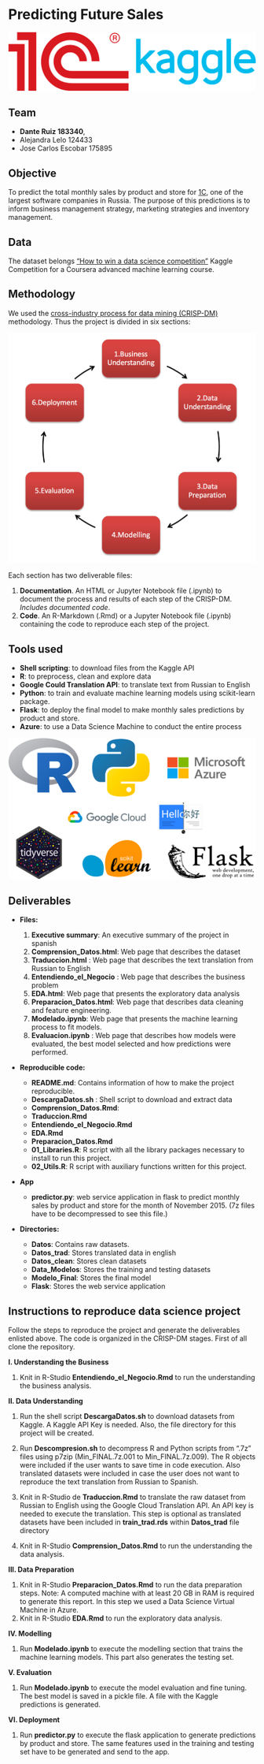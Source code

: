 # Predicting Future Sales

![](figs/logos.png)

## Team
- **Dante Ruiz 183340**, 
- Alejandra Lelo 124433
- Jose Carlos Escobar 175895

## Objective

To predict the total monthly sales by product and store for [1C]( http://1c.ru/eng/title.html), one of the largest software companies in Russia. The purpose of this predictions is to inform business management strategy, marketing strategies and inventory management.

## Data

The dataset  belongs [“How to win a data science competition”](https://www.kaggle.com/c/competitive-data-science-predict-future-sales) Kaggle Competition for a Coursera advanced machine learning course.  

## Methodology

We used the [cross-industry process for data mining (CRISP-DM)](https://www.sv-europe.com/crisp-dm-methodology/) methodology. Thus the project is divided in six sections:

![](figs/crispdm.png)

Each section has two deliverable files:

1. **Documentation**. An HTML or Jupyter Notebook file (.ipynb) to document the process and results of each step of the CRISP-DM. *Includes documented code*.
2. **Code**. An R-Markdown (.Rmd) or a Jupyter Notebook file (.ipynb) containing the code to reproduce each step of the project.

## Tools used

* **Shell scripting**: to download files from the Kaggle API
* **R**: to preprocess, clean and explore data
* **Google Could Translation API**: to translate text from Russian to English
* **Python**: to train and evaluate machine learning models using scikit-learn package.
* **Flask**: to deploy the final model to make monthly sales predictions by product and store.
* **Azure**: to use a Data Science Machine to conduct the entire process

![](figs/tools.png)

## Deliverables

* **Files:** 
	1. **Executive summary**: An executive summary of the project in spanish
	2. **Comprension_Datos.html**: Web page that describes the dataset 
	3. **Traduccion.html** : Web page that describes the text translation from Russian to English 
	4. **Entendiendo_el_Negocio** : Web page that describes the business problem 
	5. **EDA.html**: Web page that presents the exploratory data analysis
	6. **Preparacion_Datos.html**: Web page that describes data cleaning and feature engineering.
	7. **Modelado.ipynb**: Web page that presents the machine learning process to fit models. 
	8. **Evaluacion.ipynb** : Web page that describes how models were evaluated, the best model selected and how predictions were performed.

* **Reproducible code:**
	+ **README.md**: Contains information of how to make the project reproducible.
	+ **DescargaDatos.sh** : Shell script to download and extract data
	+ **Comprension_Datos.Rmd**: 
	+ **Traduccion.Rmd**
	+ **Entendiendo_el_Negocio.Rmd**
	+ **EDA.Rmd**
	+ **Preparacion_Datos.Rmd**
	+ **01_Libraries.R**: R script with all the library packages necessary to install to run this project.
	+ **02_Utils.R**: R script with auxiliary functions written for this project.

* **App**
	+ **predictor.py**: web service application in flask to predict monthly sales by product and store for the month of November 2015. (7z files have to be decompressed to see this file.)

* **Directories:**
	+ **Datos**: Contains raw datasets.
	+ **Datos_trad**: Stores translated data in english
	+ **Datos_clean**: Stores clean datasets
	+ **Data_Modelos**: Stores the training and testing datasets
	+ **Modelo_Final**: Stores the final model
	+ **Flask**: Stores the web service application


## Instructions to reproduce data science project

Follow the steps to reproduce the project and generate the deliverables enlisted above. The code is organized in the CRISP-DM stages. First of all clone the repository.

**I. Understanding the Business**

1. Knit in R-Studio **Entendiendo_el_Negocio.Rmd** to run the understanding the business analysis.

**II. Data Understanding**

1. Run the shell script **DescargaDatos.sh** to download datasets from Kaggle. A Kaggle API Key is needed. Also, the file directory for this project will be created.

2. Run **Descompresion.sh** to decompress R and Python scripts from  “.7z” files using p7zip (Min_FINAL.7z.001 to Min_FINAL.7z.009). The R objects were included if the user wants to save time in code execution. Also translated datasets were included in case the user does not want to reproduce the text translation from Russian to Spanish.

3. Knit in R-Studio de **Traduccion.Rmd** to translate the raw dataset from Russian to English using the Google Cloud Translation API. An API key is needed to execute the translation. This step is optional as translated datasets have been included in **train_trad.rds** within **Datos_trad** file directory

4. Knit in R-Studio **Comprension_Datos.Rmd** to run the understanding the data analysis.

**III. Data Preparation** 

1. Knit in R-Studio **Preparacion_Datos.Rmd** to run the data preparation steps. Note: A computed machine with at least 20 GB in RAM is required to generate this report. In this step we used a Data Science Virtual Machine in Azure.
2. Knit in R-Studio **EDA.Rmd** to run the exploratory data analysis.

**IV. Modelling**

1. Run **Modelado.ipynb** to execute the modelling section that trains the machine learning models. This part also generates the testing set.

**V. Evaluation**

1. Run **Modelado.ipynb** to execute the model evaluation and fine tuning. The best model is saved in a pickle file. A file with the Kaggle predictions is generated.

**VI. Deployment**

1. Run **predictor.py** to execute the flask application to generate predictions by product and store. The same features used in the training and testing set have to be generated and send to the app.
